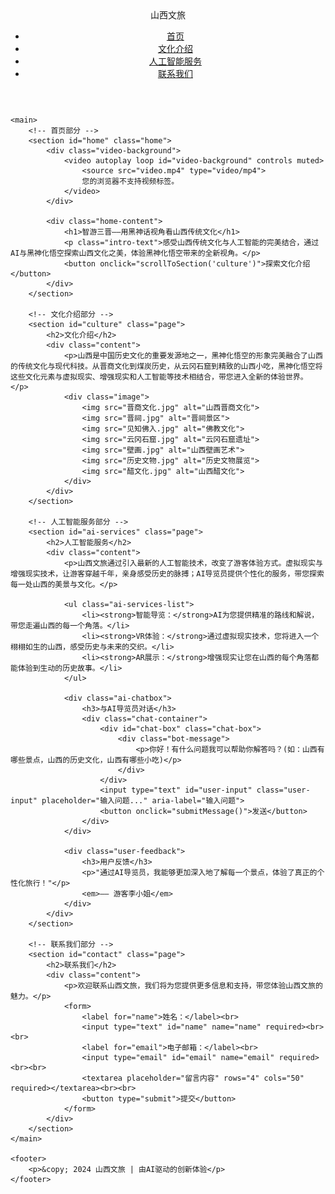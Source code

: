<!DOCTYPE html>
<html lang="zh">
<head>
    <meta charset="UTF-8">
    <meta name="viewport" content="width=device-width, initial-scale=1.0">
    <meta http-equiv="X-UA-Compatible" content="ie=edge">
    <title>智游三晋——用黑神话视角看山西传统文化</title>
    <link rel="stylesheet" href="styles.css">
    <script src="script.js" defer></script>
</head>
<body>
    <header>
        <div class="logo">山西文旅</div>
        <nav>
            <ul>
                <li><a href="#home">首页</a></li>
                <li><a href="#culture">文化介绍</a></li>
                <li><a href="#ai-services">人工智能服务</a></li>
                <li><a href="#contact">联系我们</a></li>
            </ul>
        </nav>
    </header>

    <main>
        <!-- 首页部分 -->
        <section id="home" class="home">
            <div class="video-background">
                <video autoplay loop id="video-background" controls muted>
                    <source src="video.mp4" type="video/mp4">
                    您的浏览器不支持视频标签。
                </video>
            </div>
        
            <div class="home-content">
                <h1>智游三晋——用黑神话视角看山西传统文化</h1>
                <p class="intro-text">感受山西传统文化与人工智能的完美结合，通过AI与黑神化悟空探索山西文化之美，体验黑神化悟空带来的全新视角。</p>
                <button onclick="scrollToSection('culture')">探索文化介绍</button>
            </div>
        </section>
        
        <!-- 文化介绍部分 -->
        <section id="culture" class="page">
            <h2>文化介绍</h2>
            <div class="content">
                <p>山西是中国历史文化的重要发源地之一，黑神化悟空的形象完美融合了山西的传统文化与现代科技。从晋商文化到煤炭历史，从云冈石窟到精致的山西小吃，黑神化悟空将这些文化元素与虚拟现实、增强现实和人工智能等技术相结合，带您进入全新的体验世界。</p>
                <div class="image">
                    <img src="晋商文化.jpg" alt="山西晋商文化">
                    <img src="晋祠.jpg" alt="晋祠景区">
                    <img src="见知佛入.jpg" alt="佛教文化">
                    <img src="云冈石窟.jpg" alt="云冈石窟遗址">
                    <img src="壁画.jpg" alt="山西壁画艺术">
                    <img src="历史文物.jpg" alt="历史文物展览">
                    <img src="醋文化.jpg" alt="山西醋文化">
                </div>
            </div>
        </section>
        
        <!-- 人工智能服务部分 -->
        <section id="ai-services" class="page">
            <h2>人工智能服务</h2>
            <div class="content">
                <p>山西文旅通过引入最新的人工智能技术，改变了游客体验方式。虚拟现实与增强现实技术，让游客穿越千年，亲身感受历史的脉搏；AI导览员提供个性化的服务，带您探索每一处山西的美景与文化。</p>

                <ul class="ai-services-list">
                    <li><strong>智能导览：</strong>AI为您提供精准的路线和解说，带您走遍山西的每一个角落。</li>
                    <li><strong>VR体验：</strong>通过虚拟现实技术，您将进入一个栩栩如生的山西，感受历史与未来的交织。</li>
                    <li><strong>AR展示：</strong>增强现实让您在山西的每个角落都能体验到生动的历史故事。</li>
                </ul>

                <div class="ai-chatbox">
                    <h3>与AI导览员对话</h3>
                    <div class="chat-container">
                        <div id="chat-box" class="chat-box">
                            <div class="bot-message">
                                <p>你好！有什么问题我可以帮助你解答吗？(如：山西有哪些景点，山西的历史文化，山西有哪些小吃)</p>
                            </div>
                        </div>
                        <input type="text" id="user-input" class="user-input" placeholder="输入问题..." aria-label="输入问题">
                        <button onclick="submitMessage()">发送</button>
                    </div>
                </div>

                <div class="user-feedback">
                    <h3>用户反馈</h3>
                    <p>"通过AI导览员，我能够更加深入地了解每一个景点，体验了真正的个性化旅行！"</p>
                    <em>—— 游客李小姐</em>
                </div>
            </div>
        </section>

        <!-- 联系我们部分 -->
        <section id="contact" class="page">
            <h2>联系我们</h2>
            <div class="content">
                <p>欢迎联系山西文旅，我们将为您提供更多信息和支持，带您体验山西文旅的魅力。</p>
                <form>
                    <label for="name">姓名：</label><br>
                    <input type="text" id="name" name="name" required><br><br>
                    <label for="email">电子邮箱：</label><br>
                    <input type="email" id="email" name="email" required><br><br>
                    <textarea placeholder="留言内容" rows="4" cols="50" required></textarea><br><br>
                    <button type="submit">提交</button>
                </form>
            </div>
        </section>
    </main>

    <footer>
        <p>&copy; 2024 山西文旅 | 由AI驱动的创新体验</p>
    </footer>
</body>
</html>
